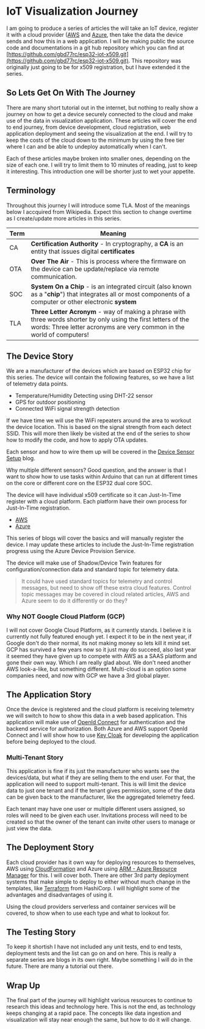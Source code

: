 # IoT Visualization Journey

I am going to produce a series of articles the will take an IoT device, register it with a cloud provider ([AWS](https://aws.amazon.com/) and [Azure](https://azure.microsoft.com/en-us/), then take the data the device sends and how this in a web application.  I will be making public the source code and documentations in a git hub repository which you can find at [https://github.com/gbd77rc/esp32-iot-x509.git](https://github.com/gbd77rc/esp32-iot-x509.git).  This repository was originally just going to be for x509 registration, but I have extended it the series.

## So Lets Get On With The Journey

There are many short tutorial out in the internet, but nothing to really show a journey on how to get a device securely connected to the cloud and make use of the data in visualization application.  These articles will cover the end to end journey, from device development, cloud registration, web application deployment and seeing the visualization at the end.  I will try to keep the costs of the cloud down to the minimum by using the free tier where I can and be able to undeploy automatically when I can't.

Each of these articles maybe broken into smaller ones, depending on the size of each one.  I will try to limit them to 10 minutes of reading, just to keep it interesting.  This introduction one will be shorter just to wet your appetite.

## Terminology

Throughout this journey I will introduce some TLA.  Most of the meanings below I accquired from Wikipedia.  Expect this section to change overtime as I create/update more articles in this series.

| Term | Meaning                                                      |
| ---- | ------------------------------------------------------------ |
| CA   | **Certification Authority** - In cryptography, a **CA** is an entity that issues digital **certificates** |
| OTA  | **Over The Air** - This is process where the firmware on the device can be update/replace via remote communication. |
| SOC  | **System On a Chip** - is an integrated circuit (also known as a "**chip**") that integrates all or most components of a computer or other electronic **system** |
| TLA  | **Three Letter Acronym** - way of making a phrase with three words shorter by only using the first letters of the words: Three letter acronyms are very common in the world of computers! |

## The Device Story

We are a manufacturer of the devices which are based on ESP32 chip for this series.  The device will contain the following features, so we have a list of telemetry data points.

* Temperature/Humidity Detecting using DHT-22 sensor
* GPS for outdoor positioning
* Connected WiFi signal strength detection

If we have time we will use the WiFi repeaters around the area to workout the device location.  This is based on the signal strength from each detect SSID.  This will more then likely be visited at the end of the series to show how to modify the code, and how to apply OTA updates.

Each sensor and how to wire them up will be covered in the [Device Sensor Setup](./DeviceSensorSetup.md) blog.

Why multiple different sensors?  Good question, and the answer is that I want to show how to use tasks within Arduino that can run at different times on the core or different core on the ESP32 dual core SOC.

The device will have individual x509 certificate so it can Just-In-Time register with a cloud platform.  Each platform have their own process for Just-In-Time registration.

* [AWS](https://docs.aws.amazon.com/iot/latest/developerguide/jit-provisioning.html)
* [Azure](https://docs.microsoft.com/en-us/azure/iot-dps/about-iot-dps#:~:text=Microsoft%20Azure%20provides%20a%20rich,hub%20without%20requiring%20human%20intervention.)

This series of blogs will cover the basics and will manually register the device. I may update these articles to include the Just-In-Time registration progress using the Azure Device Provision Service.  

The device will make use of Shadow/Device Twin features for configuration/connection data and standard topic for telemetry data.  

> It could have used standard topics for telemetry and control messages, but need to show off these extra cloud features.  Control topic messages may be covered in cloud related articles, AWS and Azure seem to do it differently or do they?

### Why NOT Google Cloud Platform (GCP)

I will not cover Google Cloud Platform, as it currently stands.  I believe it is currently not fully featured enough yet.  I expect it to be in the next year, if Google don't do their normal, its not making money so lets kill it mind set.  GCP has survived a few years now so it just may do succeed, also last year it seemed they have given up to compete with AWS as a SAAS platform and gone their own way.  Which I am really glad about.  We don't need another AWS look-a-like, but something different.  Multi-cloud is an option some companies need, and now with GCP we have a 3rd global player.

## The Application Story

Once the device is registered and the cloud platform is receiving telemetry we will switch to how to show this data in a web based application.  This application will make use of [OpenId Connect](https://openid.net/connect/) for authentication and the backend service for authorization.  Both Azure and AWS support OpenId Connect and I will show how to use [Key Cloak](https://www.keycloak.org/) for developing the application before being deployed to the cloud.

### Multi-Tenant Story

This application is fine if its just the manufacturer who wants see the devices/data, but what if they are selling them to the end user.  For that, the application will need to support multi-tenant.  This is will limit the device data to just one tenant and if the tenant gives permission, some of the data can be given back to the manufacturer, like the aggregated telemetry feed.  

Each tenant may have one user or multiple different users assigned, so roles will need to be given each user.  Invitations process will need to be created so that the owner of the tenant can invite other users to manage or just view the data.

## The Deployment Story

Each cloud provider has it own way for deploying resources to themselves, AWS using [CloudFormation](https://aws.amazon.com/cloudformation/) and Azure using [ARM - Azure Resource Manager](https://docs.microsoft.com/en-us/azure/azure-resource-manager/management/overview) for this.  I will cover both.  There are other 3rd party deployment systems that make simple to deploy to either without much change in the templates, like [Terraform](https://www.terraform.io/) from HashiCorp.  I will highlight some of the advantages and disadvantages of using it.

Using the cloud providers serverless and container services will be covered, to show when to use each type and what to lookout for.

## The Testing Story

To keep it shortish I have not included any unit tests, end to end tests, deployment tests and the list can go on and on here.  This is really a separate series are blogs in its own right.  Maybe something I will do in the future.  There are many a tutorial out there.

## Wrap Up

The final part of the journey will highlight various resources to continue to research this ideas and technology here.  This is not the end, as technology keeps changing at a rapid pace.  The concepts like data ingestion and visualization will stay near enough the same, but how to do it will change.
